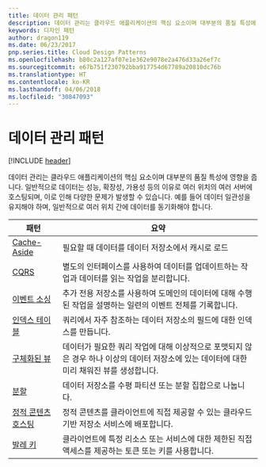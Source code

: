 ```yaml
---
title: 데이터 관리 패턴
description: 데이터 관리는 클라우드 애플리케이션의 핵심 요소이며 대부분의 품질 특성에 영향을 줍니다. 일반적으로 데이터는 성능, 확장성, 가용성 등의 이유로 여러 위치의 여러 서버에 호스팅되며, 이로 인해 다양한 문제가 발생할 수 있습니다. 예를 들어 데이터 일관성을 유지해야 하며, 일반적으로 여러 위치 간에 데이터를 동기화해야 합니다.
keywords: 디자인 패턴
author: dragon119
ms.date: 06/23/2017
pnp.series.title: Cloud Design Patterns
ms.openlocfilehash: b80c2a127af07e1e362e9078e2a476d33a26ef7c
ms.sourcegitcommit: e67b751f230792bba917754d67789a20810dc76b
ms.translationtype: HT
ms.contentlocale: ko-KR
ms.lasthandoff: 04/06/2018
ms.locfileid: "30847093"
---
```

# <a name="data-management-patterns"></a>데이터 관리 패턴

[!INCLUDE [header](../../_includes/header.md)]

데이터 관리는 클라우드 애플리케이션의 핵심 요소이며 대부분의 품질 특성에 영향을 줍니다. 일반적으로 데이터는 성능, 확장성, 가용성 등의 이유로 여러 위치의 여러 서버에 호스팅되며, 이로 인해 다양한 문제가 발생할 수 있습니다. 예를 들어 데이터 일관성을 유지해야 하며, 일반적으로 여러 위치 간에 데이터를 동기화해야 합니다.


|                        패턴                         |                                                                  요약                                                                  |
|--------------------------------------------------------|-------------------------------------------------------------------------------------------------------------------------------------------|
|            [Cache-Aside](../cache-aside.md)            |                                            필요할 때 데이터를 데이터 저장소에서 캐시로 로드                                             |
|                   [CQRS](../cqrs.md)                   |                    별도의 인터페이스를 사용하여 데이터를 업데이트하는 작업과 데이터를 읽는 작업을 분리합니다.                     |
|         [이벤트 소싱](../event-sourcing.md)         |               추가 전용 저장소를 사용하여 도메인의 데이터에 대해 수행된 작업을 설명하는 일련의 이벤트 전체를 기록합니다.               |
|            [인덱스 테이블](../index-table.md)            |                         쿼리에서 자주 참조하는 데이터 저장소의 필드에 대한 인덱스를 만듭니다.                          |
|      [구체화된 뷰](../materialized-view.md)      | 데이터가 필요한 쿼리 작업에 대해 이상적으로 포맷되지 않은 경우 하나 이상의 데이터 저장소에 있는 데이터에 대한 미리 채워진 뷰를 생성합니다. |
|               [분할](../sharding.md)               |                                    데이터 저장소를 수평 파티션 또는 분할 집합으로 나눕니다.                                     |
| [정적 콘텐츠 호스팅](../static-content-hosting.md) |                   정적 콘텐츠를 클라이언트에 직접 제공할 수 있는 클라우드 기반 저장소 서비스에 배포합니다.                    |
|              [발레 키](../valet-key.md)              |                 클라이언트에 특정 리소스 또는 서비스에 대한 제한된 직접 액세스를 제공하는 토큰 또는 키를 사용합니다.                 |

